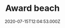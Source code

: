---
date: 2020-07-15T12:04:53.000Z
title: Award beach
latitude: 51.927125936002156
longitude: 1.2713956074929744
category: checkin
---